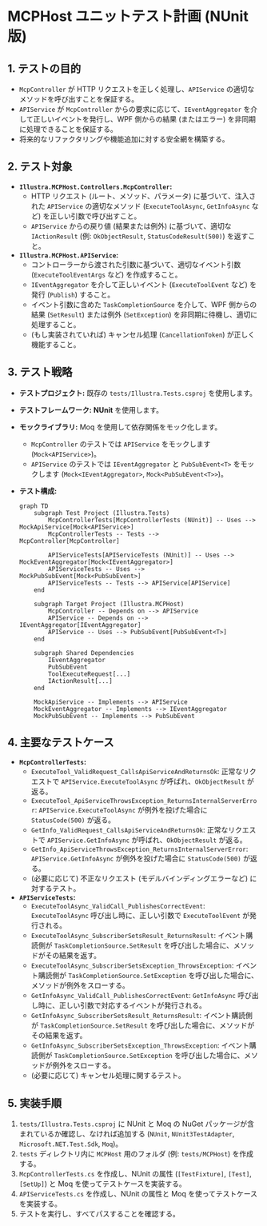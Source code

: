 # MCPHost ユニットテスト計画 (NUnit 版)

## 1. テストの目的

*   `McpController` が HTTP リクエストを正しく処理し、`APIService` の適切なメソッドを呼び出すことを保証する。
*   `APIService` が `McpController` からの要求に応じて、`IEventAggregator` を介して正しいイベントを発行し、WPF 側からの結果 (またはエラー) を非同期に処理できることを保証する。
*   将来的なリファクタリングや機能追加に対する安全網を構築する。

## 2. テスト対象

*   **`Illustra.MCPHost.Controllers.McpController`:**
    *   HTTP リクエスト (ルート、メソッド、パラメータ) に基づいて、注入された `APIService` の適切なメソッド (`ExecuteToolAsync`, `GetInfoAsync` など) を正しい引数で呼び出すこと。
    *   `APIService` からの戻り値 (結果または例外) に基づいて、適切な `IActionResult` (例: `OkObjectResult`, `StatusCodeResult(500)`) を返すこと。
*   **`Illustra.MCPHost.APIService`:**
    *   コントローラーから渡された引数に基づいて、適切なイベント引数 (`ExecuteToolEventArgs` など) を作成すること。
    *   `IEventAggregator` を介して正しいイベント (`ExecuteToolEvent` など) を発行 (`Publish`) すること。
    *   イベント引数に含めた `TaskCompletionSource` を介して、WPF 側からの結果 (`SetResult`) または例外 (`SetException`) を非同期に待機し、適切に処理すること。
    *   (もし実装されていれば) キャンセル処理 (`CancellationToken`) が正しく機能すること。

## 3. テスト戦略

*   **テストプロジェクト:** 既存の `tests/Illustra.Tests.csproj` を使用します。
*   **テストフレームワーク:** **NUnit** を使用します。
*   **モックライブラリ:** Moq を使用して依存関係をモック化します。
    *   `McpController` のテストでは `APIService` をモックします (`Mock<APIService>`)。
    *   `APIService` のテストでは `IEventAggregator` と `PubSubEvent<T>` をモックします (`Mock<IEventAggregator>`, `Mock<PubSubEvent<T>>`)。
*   **テスト構成:**

    ```mermaid
    graph TD
        subgraph Test Project (Illustra.Tests)
            McpControllerTests[McpControllerTests (NUnit)] -- Uses --> MockApiService[Mock<APIService>]
            McpControllerTests -- Tests --> McpController[McpController]

            APIServiceTests[APIServiceTests (NUnit)] -- Uses --> MockEventAggregator[Mock<IEventAggregator>]
            APIServiceTests -- Uses --> MockPubSubEvent[Mock<PubSubEvent>]
            APIServiceTests -- Tests --> APIService[APIService]
        end

        subgraph Target Project (Illustra.MCPHost)
            McpController -- Depends on --> APIService
            APIService -- Depends on --> IEventAggregator[IEventAggregator]
            APIService -- Uses --> PubSubEvent[PubSubEvent<T>]
        end

        subgraph Shared Dependencies
            IEventAggregator
            PubSubEvent
            ToolExecuteRequest[...]
            IActionResult[...]
        end

        MockApiService -- Implements --> APIService
        MockEventAggregator -- Implements --> IEventAggregator
        MockPubSubEvent -- Implements --> PubSubEvent
    ```

## 4. 主要なテストケース

*   **`McpControllerTests`:**
    *   `ExecuteTool_ValidRequest_CallsApiServiceAndReturnsOk`: 正常なリクエストで `APIService.ExecuteToolAsync` が呼ばれ、`OkObjectResult` が返る。
    *   `ExecuteTool_ApiServiceThrowsException_ReturnsInternalServerError`: `APIService.ExecuteToolAsync` が例外を投げた場合に `StatusCode(500)` が返る。
    *   `GetInfo_ValidRequest_CallsApiServiceAndReturnsOk`: 正常なリクエストで `APIService.GetInfoAsync` が呼ばれ、`OkObjectResult` が返る。
    *   `GetInfo_ApiServiceThrowsException_ReturnsInternalServerError`: `APIService.GetInfoAsync` が例外を投げた場合に `StatusCode(500)` が返る。
    *   (必要に応じて) 不正なリクエスト (モデルバインディングエラーなど) に対するテスト。
*   **`APIServiceTests`:**
    *   `ExecuteToolAsync_ValidCall_PublishesCorrectEvent`: `ExecuteToolAsync` 呼び出し時に、正しい引数で `ExecuteToolEvent` が発行される。
    *   `ExecuteToolAsync_SubscriberSetsResult_ReturnsResult`: イベント購読側が `TaskCompletionSource.SetResult` を呼び出した場合に、メソッドがその結果を返す。
    *   `ExecuteToolAsync_SubscriberSetsException_ThrowsException`: イベント購読側が `TaskCompletionSource.SetException` を呼び出した場合に、メソッドが例外をスローする。
    *   `GetInfoAsync_ValidCall_PublishesCorrectEvent`: `GetInfoAsync` 呼び出し時に、正しい引数で対応するイベントが発行される。
    *   `GetInfoAsync_SubscriberSetsResult_ReturnsResult`: イベント購読側が `TaskCompletionSource.SetResult` を呼び出した場合に、メソッドがその結果を返す。
    *   `GetInfoAsync_SubscriberSetsException_ThrowsException`: イベント購読側が `TaskCompletionSource.SetException` を呼び出した場合に、メソッドが例外をスローする。
    *   (必要に応じて) キャンセル処理に関するテスト。

## 5. 実装手順

1.  `tests/Illustra.Tests.csproj` に NUnit と Moq の NuGet パッケージが含まれているか確認し、なければ追加する (`NUnit`, `NUnit3TestAdapter`, `Microsoft.NET.Test.Sdk`, `Moq`)。
2.  `tests` ディレクトリ内に `MCPHost` 用のフォルダ (例: `tests/MCPHost`) を作成する。
3.  `McpControllerTests.cs` を作成し、NUnit の属性 (`[TestFixture]`, `[Test]`, `[SetUp]`) と Moq を使ってテストケースを実装する。
4.  `APIServiceTests.cs` を作成し、NUnit の属性と Moq を使ってテストケースを実装する。
5.  テストを実行し、すべてパスすることを確認する。
